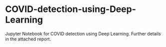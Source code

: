# COVID-detection-using-Deep-Learning

Jupyter Notebook for COVID detection using Deep Learning. Further details in the attached report.
